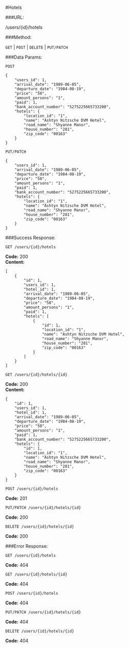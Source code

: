 #Hotels

###URL:

  /users/{id}/hotels

###Method:

  `GET` | `POST` | `DELETE` | `PUT/PATCH`

###Data Params:

`POST`

    {
        "users_id": 1,
        "arrival_date": "1989-06-05",
        "departure_date": "1984-08-19",
        "price": "58",
        "amount_persons": "1",
        "paid": 1,
        "bank_account_number": "5275225665733200",
        "hotels": {
            "location_id": "1",
            "name": "Ashtyn Nitzsche DVM Hotel",
            "road_name": "Shyanne Manor",
            "house_number": "281",
            "zip_code": "00163"
        }
    }

`PUT/PATCH`

    {
        "users_id": 1,
        "arrival_date": "1989-06-05",
        "departure_date": "1984-08-19",
        "price": "58",
        "amount_persons": "1",
        "paid": 1,
        "bank_account_number": "5275225665733200",
        "hotels": {
            "location_id": "1",
            "name": "Ashtyn Nitzsche DVM Hotel",
            "road_name": "Shyanne Manor",
            "house_number": "281",
            "zip_code": "00163"
        }
    }

###Success Response:
  
`GET /users/{id}/hotels`

**Code:** 200<br>
**Content:**


```
[
    {
        "id": 1,
        "users_id": 1,
        "hotel_id": 1,
        "arrival_date": "1989-06-05",
        "departure_date": "1984-08-19",
        "price": "58",
        "amount_persons": "1",
        "paid": 1,
        "hotels": [
            {
                "id": 1,
                "location_id": "1",
                "name": "Ashtyn Nitzsche DVM Hotel",
                "road_name": "Shyanne Manor",
                "house_number": "281",
                "zip_code": "00163"
            }
        ]
    }
]
```

`GET /users/{id}/hotels/{id}`

**Code:** 200<br>
**Content:**


```
{
    "id": 1,
    "users_id": 1,
    "hotel_id": 1,
    "arrival_date": "1989-06-05",
    "departure_date": "1984-08-19",
    "price": "58",
    "amount_persons": "1",
    "paid": 1,
    "bank_account_number": "5275225665733200",
    "hotels": {
        "id": 1,
        "location_id": "1",
        "name": "Ashtyn Nitzsche DVM Hotel",
        "road_name": "Shyanne Manor",
        "house_number": "281",
        "zip_code": "00163"
    }
}
```

`POST /users/{id}/hotels`

**Code:** 201

`PUT/PATCH /users/{id}/hotels/{id}`

**Code:** 200

`DELETE /users/{id}/hotels/{id}`

**Code:** 200
 
###Error Response:

`GET /users/{id}/hotels`

**Code:** 404

`GET /users/{id}/hotels/{id}`

**Code:** 404

`POST /users/{id}/hotels`

**Code:** 404

`PUT/PATCH /users/{id}/hotels/{id}`

**Code:** 404

`DELETE /users/{id}/hotels/{id}`

**Code:** 404
